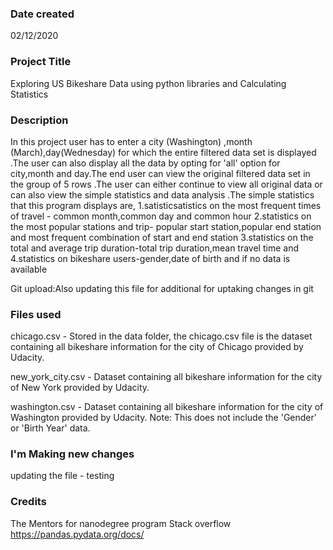 ### Date created
02/12/2020

### Project Title
Exploring US Bikeshare Data using python libraries and Calculating Statistics 

### Description

In this project user has to enter a city (Washington) ,month (March),day(Wednesday) for which the entire filtered data set is displayed .The user can also display all the data by opting for 'all' option for city,month and day.The end user can view the original filtered data set in the group of 5 rows .The user can either continue to view all original data or can also view the simple statistics and data analysis .The simple statistics that this program displays are,
1.satisticsatistics on the most frequent times of travel - common month,common day and common hour
2.statistics on the most popular stations and trip- popular start station,popular end station and most frequent combination of start and end station
3.statistics on the total and average trip duration-total trip duration,mean travel time and 
4.statistics on bikeshare users-gender,date of birth and if no data is available

Git upload:Also updating this file for additional for uptaking changes in git
### Files used

chicago.csv - Stored in the data folder, the chicago.csv file is the dataset containing all bikeshare information for the city of Chicago provided by Udacity.

new_york_city.csv - Dataset containing all bikeshare information for the city of New York provided by Udacity.

washington.csv - Dataset containing all bikeshare information for the city of Washington provided by Udacity. Note: This does not include the 'Gender' or 'Birth Year' data.

### I'm Making new changes
updating the file - testing



### Credits
The Mentors for nanodegree program
Stack overflow
https://pandas.pydata.org/docs/



